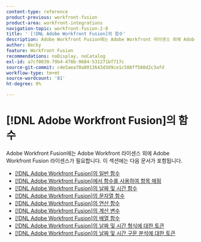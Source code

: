 ```yaml
---
content-type: reference
product-previous: workfront-fusion
product-area: workfront-integrations
navigation-topic: workfront-fusion-2-0
title: ' [!DNL Adobe Workfront Fusion]의 함수'
description: Adobe Workfront Fusion에는 Adobe Workfront 라이센스 외에 Adobe Workfront Fusion 라이센스가 필요합니다.
author: Becky
feature: Workfront Fusion
recommendations: noDisplay, noCatalog
exl-id: a7cf0030-79b4-478b-9684-531271bf717c
source-git-commit: c4e5aea70a8013643d3d9ce1c588ff560d2c3afd
workflow-type: tm+mt
source-wordcount: '81'
ht-degree: 0%

---
```


# [!DNL Adobe Workfront Fusion]의 함수

Adobe Workfront Fusion에는 Adobe Workfront 라이센스 외에 Adobe Workfront Fusion 라이센스가 필요합니다.
이 섹션에는 다음 문서가 포함됩니다.

* [ [!DNL Adobe Workfront Fusion]의 일반 함수](../../workfront-fusion/functions/general-functions.md)
* [ [!DNL Adobe Workfront Fusion]에서 함수를 사용하여 항목 매핑](../../workfront-fusion/functions/map-using-functions.md)
* [ [!DNL Adobe Workfront Fusion]의 날짜 및 시간 함수](../../workfront-fusion/functions/date-and-time-functions.md)
* [ [!DNL Adobe Workfront Fusion]의 문자열 함수](../../workfront-fusion/functions/string-functions.md)
* [ [!DNL Adobe Workfront Fusion]의 연산 함수](../../workfront-fusion/functions/math-functions.md)
* [ [!DNL Adobe Workfront Fusion]의 계산 변수](../../workfront-fusion/functions/math-variables.md)
* [ [!DNL Adobe Workfront Fusion]의 배열 함수](../../workfront-fusion/functions/array-functions.md)
* [ [!DNL Adobe Workfront Fusion]의 날짜 및 시간 형식에 대한 토큰](../../workfront-fusion/functions/tokens-for-date-and-time-formatting.md)
* [ [!DNL Adobe Workfront Fusion]의 날짜 및 시간 구문 분석에 대한 토큰](../../workfront-fusion/functions/tokens-for-date-and-time-parsing.md)
